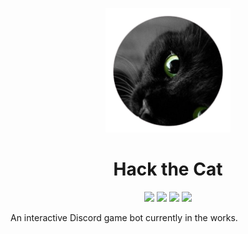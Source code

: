 <p align="center">
    <img width="200" src="invi.png">
</p>
<h1 align="center">Hack the Cat</h1>

<p align="center">
<img src="https://img.shields.io/badge/Python-FFD43B?style=for-the-badge&logo=python&logoColor=blue"> <img src="https://img.shields.io/badge/JavaScript-323330?style=for-the-badge&logo=javascript&logoColor=F7DF1E"> <img src="https://img.shields.io/badge/json-5E5C5C?style=for-the-badge&logo=json&logoColor=white"> <img src="https://img.shields.io/badge/Discord-5865F2?style=for-the-badge&logo=discord&logoColor=white">
</p>

An interactive Discord game bot currently in the works. 

